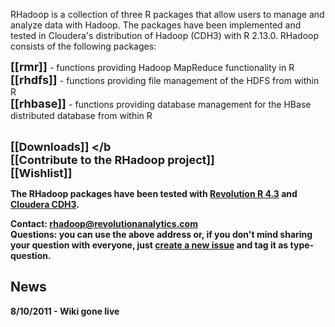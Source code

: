 RHadoop is a collection of three R packages that allow users to manage and analyze data with Hadoop. The packages have been implemented and tested in Cloudera's distribution of Hadoop (CDH3) with R 2.13.0.
RHadoop consists of the following packages:

<font size=4><b>[[rmr]] </b></font> - functions providing Hadoop MapReduce functionality in R <br>
<font size=4><b>[[rhdfs]] </b></font> - functions providing file management of the HDFS from within R <br>
<font size=4><b>[[rhbase]] </b></font> - functions providing database management for the HBase distributed database from within R <br> <br>

<font size=4><b>[[Downloads]] </b</font> <br>
<font size=4><b>[[Contribute to the RHadoop project]] </b></font> <br>
<font size=4><b>[[Wishlist]] </b></font> <br>

The RHadoop packages have been tested with <a href="http://www.revolutionanalytics.com/downloads/">Revolution R 4.3</a> and <a href="http://www.cloudera.com/hadoop/">Cloudera CDH3</a>. 

Contact: rhadoop@revolutionanalytics.com<br>
Questions: you can use the above address or, if you don't mind sharing your question with everyone, just  [create a new issue](https://github.com/RevolutionAnalytics/RHadoop/issues/new) and tag it as type-question.

## News

8/10/2011 - Wiki gone live
